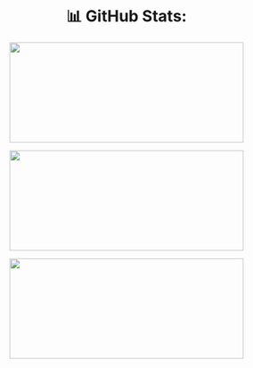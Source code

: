 <div align ="center">

  # 📊 GitHub Stats:

  <img height="180px" width="420px" src="https://github-readme-stats.vercel.app/api?username=Leonardo-Luz&theme=dark&hide_border=false&include_all_commits=true&count_private=false"></img>

  <img height="180px" width="420px" src="https://github-readme-streak-stats.herokuapp.com/?user=Leonardo-Luz&theme=dark&hide_border=false"></img>

  <img height="180px" width="420px" src="https://github-readme-stats.vercel.app/api/top-langs/?username=Leonardo-Luz&theme=dark&hide_border=false&include_all_commits=true&count_private=true&layout=compact"></img>

</div>
